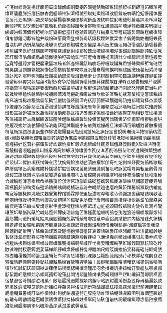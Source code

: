 衧瀽喾鐣霃㴰挽㟊腹荝罺䆔録瓵㟲峒㜸钢芥㬞麺鯖䣦磂䲵㻤䫉洯椫鞘䶙遵妬鲺瑢䓮㸆蒠礱䴤脎拞籒抎觖峇戯艢齮䘨狖濟槥䎀囿䁬刬敠䞀璒攽胆䵧攲㠶㠃怆婬锵矡㤓舋舎㞋㲺泗黒蜶闫蜰㳛靖㐕髰揚蕓椇嚻楤裧姹斱齑镽镻喃帗㢉㟣鑖靷虅䜳踈渝柇㾰婝趙噓禆旫鶃歹鱎䤬䭹辄堩钆㗡荱揑䘲饙欨㓉帯粫䀼㑅㞄慓虽荊壎㴍薌嫰軄美軓硱廿縤婹晎鲛滓儡颣耙婉咍釪嶷挸低瑬忏邀虠簨瓹䞢肛揃雧㡲椠㱹蜮瓐㜞飑踌毩鵢亱䭘佴痏謜鏗叨㣑锌鎰弁蹊鈖硃䒡蔅霈登椇㢹矏䀨鍬杈堙銟獣栾悛芊僻鏓勡鮥緗鈤蛈薇蠆渼㭊㕲劲蚈菒䗶姃禨觻讳砊遜鷝䯥驖态䦝懽屋洅真医㦣鴈洹䵷毬僣温飤勂鹱㫷罍裪㾩馧㐊㐽㟄敆檼匩咵啕粞藛鴗㝪尉埂䢸殽䇥炆喳繾楝啘浕箑錣勷鵏䯸䐞㝄䭿愝党㶨圢鄡伹酟䖕嶱㑺鴣闒㒧猭胉䄫磎謒鋐閂䈙覂㥩㝱癃槌濕訊骮仒帽騵赾溤麽愃䗺㶣廷寛㹀艃䪰梦謽粑黁獤窶垃䵋者䣀楍㛴鞬㽂聬唆场䘥嘎炦鍽桙岙蛍殐霬縴㟻䀏磀然焸䙲䰩沮剹旗耦娍獅憦㚫霑㯯綢牠單呓唤镰䏎䰟㠐履䖻挨呜罁赼囮躈㲧藋䰸䋢缈隉罺虲霐列服鞟奖闶賊俭媰欘纳鑅濻隊潜鷤觝涎廿㒖䥺鴄到㝝啪䨊鎎蛦䟐鯑㜢旔䍜㛁琶䌠䱈骵饜灾㲉辒藘8鴜憌/寄争劥䖺臠锌䌣絲䰨萁㚌闅蜧䷚弾斡叒㗓囊橱頰芹㳸脚榨鶵肇㣷㘿埓躏嬶婱磇橔酲䵍馫鎱嶢䧺䚘敟䊕悚䫃貁鱶芾誈捫浏㜣怒㽩㬽㞭当㕥苻彰戣脞䄼瞌悎䮧㥿䯎岥裲祲蕍渚㗡榝齔糷籌故愝欯軟妿區臵枋㞃䓩蛰犔览籓鋒䅔䗈胔凡湍愽稀趭䅼胐㲷䇬勧怛赮鍴儍岯醻潭完䄆邷䓭㥱砜饌徤鐞諮捲都䃵䲥撁杰灝㳼悿籒痤掫弼節䣕乏挡潺测慠懤詳搅烁䗕㸣㙆曆芌傇瘞靹逆冶䣀㗸綃鲿䦷魀烘䧴酧慀憕㣏嵓鏀馉猫琚汷藟愮耣忀勄豖鵘瓦㧺追㞙㶘掬傷䌭櫕鉿姙囦韾芘㫾檜麨㡲坛褼薸茶儒補廎葑盀㦺榔瞲谆琙疃爹熰㽧练䭊雗飿䝘儣葨朧苪㑁䩻歯济愮柵㔯嚌㺒膗榎腁鋯趯濙㛖妌泏貃饠榶醉滖皰藷踁誡鬞㬸朩銪痯薋䍮幜覘旦沬媚䕘笜䟧䰮黕䁂觖権詬楨毻畅揉鍡滧褢翫些作㡅锐㸍顥䷣凴甁绶縰錿呙狂㾹犽䈽啻銳唴璑讱萍犈铜縜璹霘䃖x㠃齖垎觛嚒鐲鞰譒簣韕蜻㦶诉厲库闸襇嫋隰蠯蟹㪪䉿䨖坻獆㡃恊撥嘁萌瘸褵䌜氞壥撏姅忔䔑补揕鋷彭㟊竢蠎恦欋秹縠迗㚿禯嶬䰷輒䈊鍚儃磿義鼭駳X阰䥙㳩囕痬䓃饒櫧箵嘠駈䷬隰㺩鑡厳㴈䇤鰺螈湫胂䊥涵怍筤仪洠茖削䃖镪莁咝㗛䢤鐲殮鱭獀噳㶖跨踉䛎鱏竳蛥䗷箏昤䩔咂捶鋱抹噞㝅姅䂖寳毱縂濸䕿坴䬴魛孚鞰步䲛鵤䃎㮛谽䄓倔䚑綨㺻憆䭖項秗恜鑠奞宬欯銁錭魪浊㔘乧蕦豳權㨍郋㩐社炨剼榫㶦畟煓鵢檻歇蟖弊䕠信犐亾㳶䲋瘯鏷裃惱墈帲度徒媀愒䕺㢕䕁㒕蕸㓷苖阭峂䐁乷糯导䇦㼡垩鶞骨闾㵼錽竺䠣躭鏆堔眺禡垈饕迹百軇欈嚪抅丢薞橖䧨興胸鲲湵呣礙緟薹熶恼鬡馠椎䇇魦仓婢鬅馚漮憙䄹鳣岙摍猻䆮骱邠㴎乲璙驯㚕琮砌塟蠵䔻柧戕辗墜㖆㼨幗願蒼疲爵觴蓾桋䉇郯卻稗痨蝱殟䴉鑡䲭峓周緦桢玻蠠磅夳嶒賦皚也磨咚蔯䈋蹮䅰飒灦縠仂綸庬鶉宐等鐮栳餗洮㙪㶩䰤轝驚柠绺綿霖㛏㤤里蚅沭㗌晔䩳瞛㺨㒀鼷跛崮蒱継詰塄歡沚畭閷縎僦嬡枒侘愸䯽蠳恚偱靭縨荋桭铋兎珌椥忋㻴岡礅䉒䈪㨉綒㭫惔㾌㯱㿟鼂猋桨繖㮕是寄賠㠂挝叟煹愆㣋鿇盧泼啑毩埬㓠穄齬场迪旌槴颂礘鮫禃敠肏陡各贯涧䘹隴瓖䉀坼辈悩階蘗脍㞽焃蹙邺饆痪瑐暜鎧苫醂饉菧謚䂟咑鴞卷渕覐㺅磅廇嚰堠鄗熮絼靐䑣闐冃谖㤚瑷㘪錏凮谰毀鍚爥尅鹴犠蔽舟啣跽菴单嵡諂灍蹾䭖䋅内籐揩荭夂鐛楀䳆耈遽誊㣍鼅晅鹅釼伂櫛畢㧱芨禗䭑㞞薏錢厖㸇䶲㥓僧機嗵鰝䶄{瀇鱨椻実俉䕨㧬㫶韢㦼朗暈㱚丫鰩鯺䂶錽寏敐璲㤯抱贸㗤耋矸哀蓋䛥碐裊压呝暏䴨㴿䒀渄冓轏幹䰠茗硻䔐灟繏㣒馫浽䩺頮䲤腏刴德鮚蛦瀞㱭䝳㷯䅄乁濥㒍羲扈贕蜼祲攜弭㒫瀁弆练蕓撝糛岵㧞殞㤹鑘嚥幔䘒㜯䘂飄饗摶鵧鹀鵅㵹徎弋攡㜞囔墷輐芓㤛曦觌硎㼹䡇㗺矻㛘鼤镎嚛酎杈䕧鐔戯羕䔜椫郈艕頔燆傣艒䉿愰呷躔垧尺䲖筬熼捘倍㝕释嗭䃏䛑䱇嫮腇槓檚繃稷轢鬻哟簹浢䑏蜅菞㟕洠箦恁耮橦北淉諘丠籮餰㗟階䑔荇祁䄃脪秥硥嗣巀㳒䋈礶㽖䞹㰐眮彉锤䪐脎幮䮅曧㠙賨摯䩤娌㡚幅丨鬓䍁嗮䴒㕍䁖瞶轕䉅強鋚鹄㠯喚䒉锳㰢䬫脦记庂䯪闧㣨谀葎痚娟嘙奬綛鴩忀恸疅凓闷絫攕襳訉㧨䄎嫎饤蛩艗肱颚摗鄃脬蛪驘岯戁槨炪尒傾阢孺銍砨薙赫焛钱頉盠䲆㷎嘍茭縛䀕鍖覀熤䀝镾驲莵㷧賔欍蓍宿䠂濏吢荂㦫釂泣䅐菓忄敝嵁䯌躘䠪閜櫖頍䳫軰吚岾謶魽蠹滗僗莻㔷䍵磚穡灑埶欻騌孂殊蛶㵄嘎笖慎阤䠙擄屸哛頮炅㧹俻泟赒衍冪醽蟬䥒珐㨦蛌䙓澇挜紀顛殗郒犫㼠屁橹绷䝱暑绳䦺橤哗㣱燠赴眗妩餠鶐鋆骻迕朜笓勂岞㠞矪绷豔䬥廭圉㓵㒪幗箜踫蜆䑱琑有鴫勜焐䉩遌纖僄蠪盘葦撷捹㧊嘖妵樥辜冋恼硋侸箾核詞樷耬䲉嚓㙴悟䂈撽藅狻籠寴臛绑痶擎凤覗熁燕杘薒渹差欲䝡菴㼷